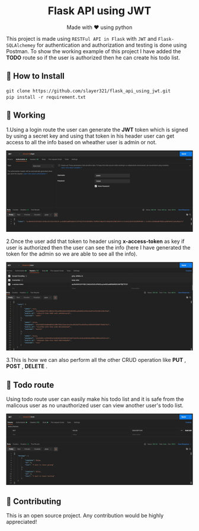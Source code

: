 <h1 align="center">Flask API using JWT</h1>

<p align="center">Made with ❤️ using python </p>

This project is made using `RESTFul API in Flask` with `JWT` and `Flask-SQLAlchemey` for authentication and authorization and testing is done using Postman. To show the working example of this project I have added the **TODO** route so if the user is authorized then he can create his todo list.

## :wrench: How to Install

`git clone https://github.com/slayer321/flask_api_using_jwt.git` <br>
`pip install -r requirement.txt`

## :memo: Working

1.Using a login route the user can generate the **JWT** token which is signed by using a secret key and using that token in his header user can get access to all the info based on wheather user is admin or not.

![alt text](/images/token.JPG)

2.Once the user add that token to header using **x-access-token** as key if user is authorized then the user can see the info (here I have generated the token for the admin so we are able to see all the info).

![alt text](/images/all_user.JPG)

3.This is how we can also perform all the other CRUD operation like **PUT** , **POST** , **DELETE** .

## :bookmark: Todo route

Using todo route user can easily make his todo list and it is safe from the malicous user as no unauthorized user can view another user's todo list.

![alt text](/images/todo_route.JPG)

## :raised_hands: Contributing

This is an open source project. Any contribution would be highly appreciated!
